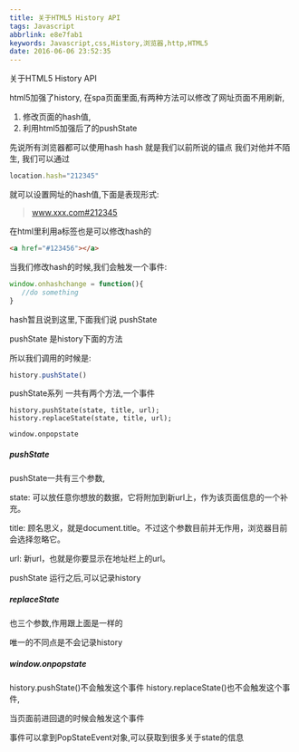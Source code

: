 ```yaml
---
title: 关于HTML5 History API
tags: Javascript
abbrlink: e8e7fab1
keywords: Javascript,css,History,浏览器,http,HTML5
date: 2016-06-06 23:52:35
---
```

关于HTML5 History API

html5加强了history,
在spa页面里面,有两种方法可以修改了网址页面不用刷新,
1. 修改页面的hash值,
2. 利用html5加强后了的pushState


先说所有浏览器都可以使用hash
hash 就是我们以前所说的锚点
我们对他并不陌生,
我们可以通过


```javascript
location.hash="212345"
```
<!-- more -->
就可以设置网址的hash值,下面是表现形式:

> www.xxx.com#212345

在html里利用a标签也是可以修改hash的
```html
<a href="#123456"></a>
```

当我们修改hash的时候,我们会触发一个事件:

```JavaScript
window.onhashchange = function(){
   //do something
}
```



hash暂且说到这里,下面我们说 pushState

pushState 是history下面的方法

所以我们调用的时候是:

```JavaScript
history.pushState()
```
pushState系列 一共有两个方法,一个事件

```
history.pushState(state, title, url);
history.replaceState(state, title, url);

window.onpopstate
```


##### pushState

pushState一共有三个参数,

state: 可以放任意你想放的数据，它将附加到新url上，作为该页面信息的一个补充。

title: 顾名思义，就是document.title。不过这个参数目前并无作用，浏览器目前会选择忽略它。

url: 新url，也就是你要显示在地址栏上的url。

pushState 运行之后,可以记录history


##### replaceState
也三个参数,作用跟上面是一样的

唯一的不同点是不会记录history

##### window.onpopstate

history.pushState()不会触发这个事件
history.replaceState()也不会触发这个事件,

当页面前进回退的时候会触发这个事件

事件可以拿到PopStateEvent对象,可以获取到很多关于state的信息
